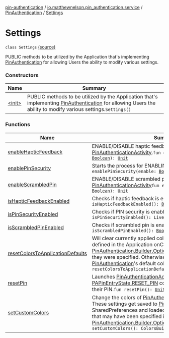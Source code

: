 [pin-authentication](../../../index.md) / [io.matthewnelson.pin_authentication.service](../../index.md) / [PinAuthentication](../index.md) / [Settings](./index.md)

# Settings

`class Settings` [(source)](https://github.com/05nelsonm/pin-authentication/blob/master/pin-authentication/src/main/java/io/matthewnelson/pin_authentication/service/PinAuthentication.kt#L798)

PUBLIC methods to be utilized by the Application that's
implementing [PinAuthentication](../index.md) for allowing Users
the ability to modify various settings.

### Constructors

| Name | Summary |
|---|---|
| [&lt;init&gt;](-init-.md) | PUBLIC methods to be utilized by the Application that's implementing [PinAuthentication](../index.md) for allowing Users the ability to modify various settings.`Settings()` |

### Functions

| Name | Summary |
|---|---|
| [enableHapticFeedback](enable-haptic-feedback.md) | ENABLE/DISABLE haptic feedback on interactions with [PinAuthenticationActivity](#).`fun enableHapticFeedback(enable: `[`Boolean`](https://kotlinlang.org/api/latest/jvm/stdlib/kotlin/-boolean/index.html)`): `[`Unit`](https://kotlinlang.org/api/latest/jvm/stdlib/kotlin/-unit/index.html) |
| [enablePinSecurity](enable-pin-security.md) | Starts the process for ENABLING/DISABLING pin security.`fun enablePinSecurity(enable: `[`Boolean`](https://kotlinlang.org/api/latest/jvm/stdlib/kotlin/-boolean/index.html)`): `[`Unit`](https://kotlinlang.org/api/latest/jvm/stdlib/kotlin/-unit/index.html) |
| [enableScrambledPin](enable-scrambled-pin.md) | ENABLE/DISABLE scrambled pin for [PinAuthenticationActivity](#)`fun enableScrambledPin(enable: `[`Boolean`](https://kotlinlang.org/api/latest/jvm/stdlib/kotlin/-boolean/index.html)`): `[`Unit`](https://kotlinlang.org/api/latest/jvm/stdlib/kotlin/-unit/index.html) |
| [isHapticFeedbackEnabled](is-haptic-feedback-enabled.md) | Checks if haptic feedback is enabled.`fun isHapticFeedbackEnabled(): `[`Boolean`](https://kotlinlang.org/api/latest/jvm/stdlib/kotlin/-boolean/index.html) |
| [isPinSecurityEnabled](is-pin-security-enabled.md) | Checks if PIN security is enabled.`fun isPinSecurityEnabled(): LiveData<`[`Boolean`](https://kotlinlang.org/api/latest/jvm/stdlib/kotlin/-boolean/index.html)`>?` |
| [isScrambledPinEnabled](is-scrambled-pin-enabled.md) | Checks if scrambled pin is enabled.`fun isScrambledPinEnabled(): `[`Boolean`](https://kotlinlang.org/api/latest/jvm/stdlib/kotlin/-boolean/index.html) |
| [resetColorsToApplicationDefaults](reset-colors-to-application-defaults.md) | Will clear currently applied colors and set them back to colors defined in the Application onCreate()'s initialization of [PinAuthentication.Builder.OptionsBuilder.setCustomColors](../-builder/-options-builder/set-custom-colors.md), if they were specified. Otherwise it will fall back to [PinAuthentication](../index.md)'s default colors.`fun resetColorsToApplicationDefaults(): `[`Unit`](https://kotlinlang.org/api/latest/jvm/stdlib/kotlin/-unit/index.html) |
| [resetPin](reset-pin.md) | Launches [PinAuthenticationActivity](#) in [PAPinEntryState.RESET_PIN](#) configuration for the user to reset their PIN.`fun resetPin(): `[`Unit`](https://kotlinlang.org/api/latest/jvm/stdlib/kotlin/-unit/index.html) |
| [setCustomColors](set-custom-colors.md) | Change the colors of [PinAuthenticationActivity](#) on the fly. These settings get saved to [PinAuthentication](../index.md)'s SharedPreferences and loaded at startup **after** custom colors that may have been specified in the Application onCreate()'s [PinAuthentication.Builder.OptionsBuilder.setCustomColors](../-builder/-options-builder/set-custom-colors.md).`fun setCustomColors(): ColorsBuilder` |
